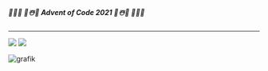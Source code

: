 ##### 🎄🎄🎄 🌟☃️🎅 Advent of Code 2021 🎅☃️🌟 🎄🎄🎄

***

![](https://img.shields.io/badge/stars%20⭐-7-yellow)
![](https://img.shields.io/badge/days%20completed-3-red)



![grafik](https://user-images.githubusercontent.com/79271009/144487809-b7eba08c-cab2-4e6f-80e2-1b0472f316ba.png)
